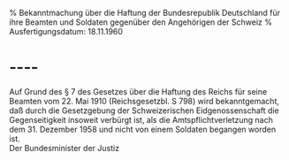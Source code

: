 % Bekanntmachung über die Haftung der Bundesrepublik Deutschland für ihre Beamten und Soldaten gegenüber den Angehörigen der Schweiz
% Ausfertigungsdatum: 18.11.1960
 
# ----

Auf Grund des § 7 des Gesetzes über die Haftung des Reichs für seine Beamten vom 22. Mai 1910 (Reichsgesetzbl. S 798) wird bekanntgemacht, daß durch die Gesetzgebung der Schweizerischen Eidgenossenschaft die Gegenseitigkeit insoweit verbürgt ist, als die Amtspflichtverletzung nach dem 31. Dezember 1958 und nicht von einem Soldaten begangen worden ist.   
Der Bundesminister der Justiz
